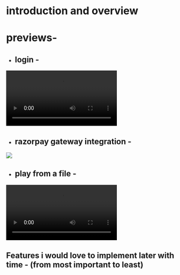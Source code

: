 # introduction and overview

# previews-

 - ## login - 
![](https://github.com/taketec/xy96/blob/main/previews/blender_preview.mp4)


 - ## razorpay gateway integration - 
![](https://github.com/taketec/xy96/blob/main/previews/vlc-record-2024-07-21-22h51m25s-React-App-.gif)


 - ## play from a file - 
![](https://github.com/taketec/xy96/blob/main/previews/blender_preview.mp4)



## Features i would love to implement later with time - (from most important to least)
